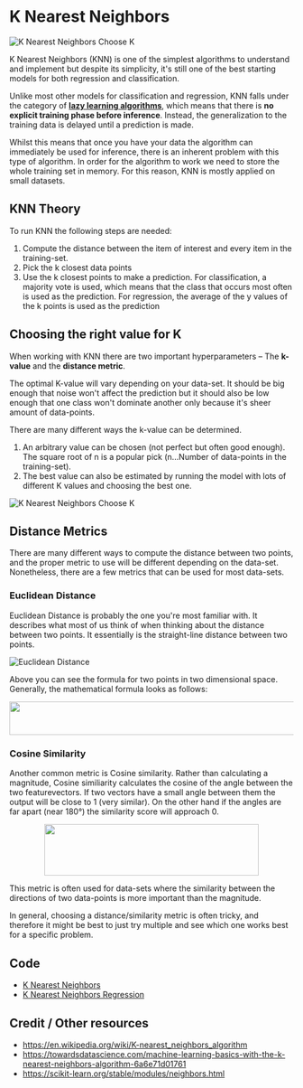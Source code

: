 # K Nearest Neighbors

![K Nearest Neighbors Choose K](doc/effect_of_k.png)

K Nearest Neighbors (KNN) is one of the simplest algorithms to understand and implement but despite its simplicity, it's still one of the best starting models for both regression and classification.

Unlike most other models for classification and regression, KNN falls under the category of [**lazy learning algorithms**](https://en.wikipedia.org/wiki/Lazy_learning), which means that there is **no explicit training phase before inference**. Instead, the generalization to the training data is delayed until a prediction is made.

Whilst this means that once you have your data the algorithm can immediately be used for inference, there is an inherent problem with this type of algorithm. In order for the algorithm to work we need to store the whole training set in memory. For this reason, KNN is mostly applied on small datasets.

## KNN Theory

To run KNN the following steps are needed:
1. Compute the distance between the item of interest and every item in the training-set.
2. Pick the k closest data points
3. Use the k closest points to make a prediction. For classification, a majority vote is used, which means that the class that occurs most often is used as the prediction. For regression, the average of the y values of the k points is used as the prediction

## Choosing the right value for K

When working with KNN there are two important hyperparameters – The **k-value** and the **distance metric**.

The optimal K-value will vary depending on your data-set. It should be big enough that noise won't affect the prediction but it should also be low enough that one class won't dominate another only because it's sheer amount of data-points.

There are many different ways the k-value can be determined. 

1. An arbitrary value can be chosen (not perfect but often good enough). The square root of n is a popular pick (n...Number of data-points in the training-set).
2. The best value can also be estimated by running the model with lots of different K values and choosing the best one.

![K Nearest Neighbors Choose K](doc/effect_of_k.png)

## Distance Metrics

There are many different ways to compute the distance between two points, and the proper metric to use will be different depending on the data-set. Nonetheless, there are a few metrics that can be used for most data-sets.

### Euclidean Distance

Euclidean Distance is probably the one you're most familiar with. It describes what most of us think of when thinking about the distance between two points. It essentially is the straight-line distance between two points.

![Euclidean Distance](doc/euclidean_distance.svg)

Above you can see the formula for two points in two dimensional space. Generally, the mathematical formula looks as follows:

<p align="center"><img src="/Algorithms/k_nearest_neighbors/tex/a44a9e5e7f3ef9019ae9a21dbb98f40f.svg?invert_in_darkmode&sanitize=true" align=middle width=576.9491904pt height=59.17867724999999pt/></p>

### Cosine Similarity

Another common metric is Cosine similarity. Rather than calculating a magnitude, Cosine similiarity calculates the cosine of the angle between the two featurevectors. If two vectors have a small angle between them the output will be close to 1 (very similar). On the other hand if the angles are far apart (near 180°) the similarity score will approach 0.

<p align="center"><img src="/Algorithms/k_nearest_neighbors/tex/48e45a94b5215298962054c17e895faf.svg?invert_in_darkmode&sanitize=true" align=middle width=379.8690291pt height=91.2537549pt/></p>

This metric is often used for data-sets where the similarity between the directions of two data-points is more important than the magnitude.

In general, choosing a distance/similarity metric is often tricky, and therefore it might be best to just try multiple and see which one works best for a specific problem.

## Code

* [K Nearest Neighbors](code/k_nearest_neighbors.py)
* [K Nearest Neighbors Regression](code/k_nearest_neighbors_regression.py)

## Credit / Other resources

* https://en.wikipedia.org/wiki/K-nearest_neighbors_algorithm
* https://towardsdatascience.com/machine-learning-basics-with-the-k-nearest-neighbors-algorithm-6a6e71d01761
* https://scikit-learn.org/stable/modules/neighbors.html